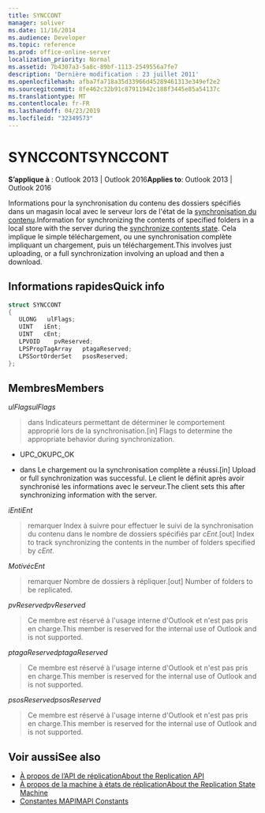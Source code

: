 ```yaml
---
title: SYNCCONT
manager: soliver
ms.date: 11/16/2014
ms.audience: Developer
ms.topic: reference
ms.prod: office-online-server
localization_priority: Normal
ms.assetid: 7b4307a3-5a8c-89bf-1113-2549556a7fe7
description: 'Dernière modification : 23 juillet 2011'
ms.openlocfilehash: afba7fa718a35d33966d45289461313e349ef2e2
ms.sourcegitcommit: 8fe462c32b91c87911942c188f3445e85a54137c
ms.translationtype: MT
ms.contentlocale: fr-FR
ms.lasthandoff: 04/23/2019
ms.locfileid: "32349573"
---
```

# <a name="synccont"></a><span data-ttu-id="692d8-103">SYNCCONT</span><span class="sxs-lookup"><span data-stu-id="692d8-103">SYNCCONT</span></span>

<span data-ttu-id="692d8-104">**S’applique à** : Outlook 2013 | Outlook 2016</span><span class="sxs-lookup"><span data-stu-id="692d8-104">**Applies to**: Outlook 2013 | Outlook 2016</span></span> 
  
<span data-ttu-id="692d8-105">Informations pour la synchronisation du contenu des dossiers spécifiés dans un magasin local avec le serveur lors de l'état de la [synchronisation du contenu](synchronize-contents-state.md).</span><span class="sxs-lookup"><span data-stu-id="692d8-105">Information for synchronizing the contents of specified folders in a local store with the server during the [synchronize contents state](synchronize-contents-state.md).</span></span> <span data-ttu-id="692d8-106">Cela implique le simple téléchargement, ou une synchronisation complète impliquant un chargement, puis un téléchargement.</span><span class="sxs-lookup"><span data-stu-id="692d8-106">This involves just uploading, or a full synchronization involving an upload and then a download.</span></span>
  
## <a name="quick-info"></a><span data-ttu-id="692d8-107">Informations rapides</span><span class="sxs-lookup"><span data-stu-id="692d8-107">Quick info</span></span>

```cpp
struct SYNCCONT 
{ 
   ULONG   ulFlags; 
   UINT   iEnt; 
   UINT   cEnt; 
   LPVOID    pvReserved; 
   LPSPropTagArray   ptagaReserved; 
   LPSSortOrderSet   psosReserved; 
};
```

## <a name="members"></a><span data-ttu-id="692d8-108">Membres</span><span class="sxs-lookup"><span data-stu-id="692d8-108">Members</span></span>

<span data-ttu-id="692d8-109">_ulFlags_</span><span class="sxs-lookup"><span data-stu-id="692d8-109">_ulFlags_</span></span>
  
> <span data-ttu-id="692d8-110">dans Indicateurs permettant de déterminer le comportement approprié lors de la synchronisation.</span><span class="sxs-lookup"><span data-stu-id="692d8-110">[in] Flags to determine the appropriate behavior during synchronization.</span></span>
    
  - <span data-ttu-id="692d8-111">UPC_OK</span><span class="sxs-lookup"><span data-stu-id="692d8-111">UPC_OK</span></span>
    
  - <span data-ttu-id="692d8-112">dans Le chargement ou la synchronisation complète a réussi.</span><span class="sxs-lookup"><span data-stu-id="692d8-112">[in] Upload or full synchronization was successful.</span></span> <span data-ttu-id="692d8-113">Le client le définit après avoir synchronisé les informations avec le serveur.</span><span class="sxs-lookup"><span data-stu-id="692d8-113">The client sets this after synchronizing information with the server.</span></span>
    
<span data-ttu-id="692d8-114">_iEnt_</span><span class="sxs-lookup"><span data-stu-id="692d8-114">_iEnt_</span></span>
  
> <span data-ttu-id="692d8-115">remarquer Index à suivre pour effectuer le suivi de la synchronisation du contenu dans le nombre de dossiers spécifiés par _cEnt_.</span><span class="sxs-lookup"><span data-stu-id="692d8-115">[out] Index to track synchronizing the contents in the number of folders specified by  _cEnt_.</span></span>
    
<span data-ttu-id="692d8-116">_Motivé_</span><span class="sxs-lookup"><span data-stu-id="692d8-116">_cEnt_</span></span>
  
> <span data-ttu-id="692d8-117">remarquer Nombre de dossiers à répliquer.</span><span class="sxs-lookup"><span data-stu-id="692d8-117">[out] Number of folders to be replicated.</span></span>
    
<span data-ttu-id="692d8-118">_pvReserved_</span><span class="sxs-lookup"><span data-stu-id="692d8-118">_pvReserved_</span></span>
  
> <span data-ttu-id="692d8-119">Ce membre est réservé à l'usage interne d'Outlook et n'est pas pris en charge.</span><span class="sxs-lookup"><span data-stu-id="692d8-119">This member is reserved for the internal use of Outlook and is not supported.</span></span> 
    
<span data-ttu-id="692d8-120">_ptagaReserved_</span><span class="sxs-lookup"><span data-stu-id="692d8-120">_ptagaReserved_</span></span>
  
> <span data-ttu-id="692d8-121">Ce membre est réservé à l'usage interne d'Outlook et n'est pas pris en charge.</span><span class="sxs-lookup"><span data-stu-id="692d8-121">This member is reserved for the internal use of Outlook and is not supported.</span></span> 
    
<span data-ttu-id="692d8-122">_psosReserved_</span><span class="sxs-lookup"><span data-stu-id="692d8-122">_psosReserved_</span></span>
  
> <span data-ttu-id="692d8-123">Ce membre est réservé à l'usage interne d'Outlook et n'est pas pris en charge.</span><span class="sxs-lookup"><span data-stu-id="692d8-123">This member is reserved for the internal use of Outlook and is not supported.</span></span> 
    
## <a name="see-also"></a><span data-ttu-id="692d8-124">Voir aussi</span><span class="sxs-lookup"><span data-stu-id="692d8-124">See also</span></span>

- [<span data-ttu-id="692d8-125">À propos de l’API de réplication</span><span class="sxs-lookup"><span data-stu-id="692d8-125">About the Replication API</span></span>](about-the-replication-api.md)
- [<span data-ttu-id="692d8-126">À propos de la machine à états de réplication</span><span class="sxs-lookup"><span data-stu-id="692d8-126">About the Replication State Machine</span></span>](about-the-replication-state-machine.md)
- [<span data-ttu-id="692d8-127">Constantes MAPI</span><span class="sxs-lookup"><span data-stu-id="692d8-127">MAPI Constants</span></span>](mapi-constants.md)

